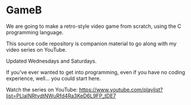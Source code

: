 # GameB

 We are going to make a retro-style video game from scratch, using the C programming language.
 
 This source code repository is companion material to go along with my video series on YouTube.

 Updated Wednesdays and Saturdays.

 If you've ever wanted to get into programming, even if you have no coding experience, well... you could start here.

 Watch the series on YouTube: https://www.youtube.com/playlist?list=PLlaINRtydtNWuRfd4Ra3KeD6L9FP_tDE7